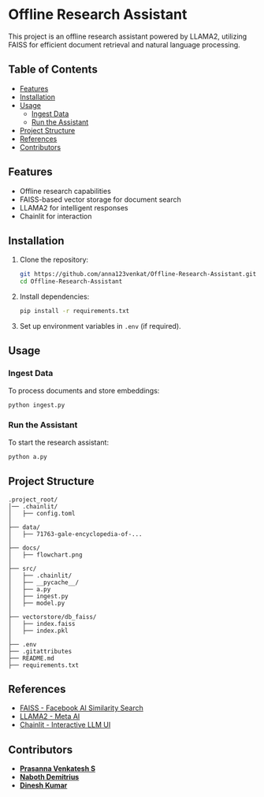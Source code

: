 # Offline Research Assistant

This project is an offline research assistant powered by LLAMA2, utilizing FAISS for efficient document retrieval and natural language processing.

## Table of Contents
- [Features](#features)
- [Installation](#installation)
- [Usage](#usage)
  - [Ingest Data](#ingest-data)
  - [Run the Assistant](#run-the-assistant)
- [Project Structure](#project-structure)
- [References](#references)
- [Contributors](#contributors)

## Features
- Offline research capabilities
- FAISS-based vector storage for document search
- LLAMA2 for intelligent responses
- Chainlit for interaction

## Installation

1. Clone the repository:
   ```bash
   git https://github.com/anna123venkat/Offline-Research-Assistant.git
   cd Offline-Research-Assistant
   ```
2. Install dependencies:
   ```bash
   pip install -r requirements.txt
   ```
3. Set up environment variables in `.env` (if required).

## Usage

### Ingest Data
To process documents and store embeddings:
```bash
python ingest.py
```

### Run the Assistant
To start the research assistant:
```bash
python a.py
```

## Project Structure
```
.project_root/
│── .chainlit/
│   ├── config.toml
│
├── data/
│   ├── 71763-gale-encyclopedia-of-...
│
├── docs/
│   ├── flowchart.png
│
├── src/
│   ├── .chainlit/
│   ├── __pycache__/
│   ├── a.py
│   ├── ingest.py
│   ├── model.py
│
├── vectorstore/db_faiss/
│   ├── index.faiss
│   ├── index.pkl
│
├── .env
├── .gitattributes
├── README.md
├── requirements.txt
```

## References
- [FAISS - Facebook AI Similarity Search](https://faiss.ai/)
- [LLAMA2 - Meta AI](https://ai.meta.com/llama/)
- [Chainlit - Interactive LLM UI](https://github.com/Chainlit/chainlit)

## Contributors

- **[Prasanna Venkatesh S](https://github.com/anna123venkat)**
- **[Naboth Demitrius](https://github.com/demi2k-sudo)**
- **[Dinesh Kumar](https://github.com/sudoDinesh)**

